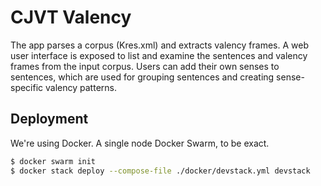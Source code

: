 # CJVT Valency
The app parses a corpus (Kres.xml) and extracts valency frames. 
A web user interface is exposed to list and examine the sentences and valency frames from the input corpus. 
Users can add their own senses to sentences, which are used for grouping sentences and creating sense-specific valency patterns. 

## Deployment
We're using Docker. A single node Docker Swarm, to be exact. 
```bash
$ docker swarm init
$ docker stack deploy --compose-file ./docker/devstack.yml devstack
```

